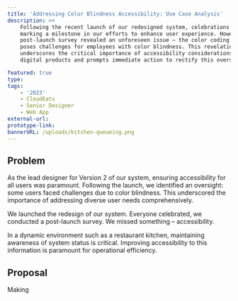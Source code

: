 ```yaml
---
title: 'Addressing Color Blindness Accessibility: Use Case Analysis'
description: >+
    Following the recent launch of our redesigned system, celebrations ensued,
    marking a milestone in our efforts to enhance user experience. However, a
    post-launch survey revealed an unforeseen issue – the color coding system
    poses challenges for employees with color blindness. This revelation
    underscores the critical importance of accessibility considerations in our
    digital products and prompts immediate action to rectify this oversight.

featured: true
type:
tags:
    - '2023'
    - CloudEats
    - Senior Designer
    - Web App
external-url:
prototype-link:
bannerURL: /uploads/kitchen-queueing.png
---
```

## Problem

As the lead designer for Version 2 of our system, ensuring accessibility for all users was paramount. Following the launch, we identified an oversight: some users faced challenges due to color blindness. This underscored the importance of addressing diverse user needs comprehensively.



We launched the redesign of our system. Everyone celebrated, we conducted a post-launch survey. We missed something – accessibility.



In a dynamic environment such as a restaurant kitchen, maintaining awareness of system status is critical. Improving accessibility to this information is paramount for operational efficiency.

## Proposal

Making&nbsp;